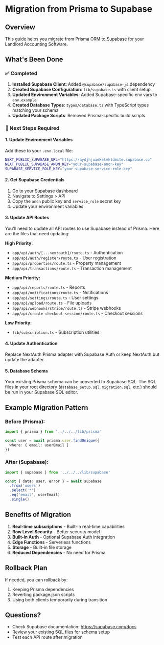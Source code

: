 # Migration from Prisma to Supabase

## Overview
This guide helps you migrate from Prisma ORM to Supabase for your Landlord Accounting Software.

## What's Been Done

### ✅ Completed
1. **Installed Supabase Client**: Added `@supabase/supabase-js` dependency
2. **Created Supabase Configuration**: `lib/supabase.ts` with client setup
3. **Updated Environment Variables**: Added Supabase-specific env vars to `env.example`
4. **Created Database Types**: `types/database.ts` with TypeScript types matching your schema
5. **Updated Package Scripts**: Removed Prisma-specific build scripts

### 🔄 Next Steps Required

#### 1. Update Environment Variables
Add these to your `.env.local` file:
```bash
NEXT_PUBLIC_SUPABASE_URL="https://aydjhjuaeketvkldmite.supabase.co"
NEXT_PUBLIC_SUPABASE_ANON_KEY="your-supabase-anon-key"
SUPABASE_SERVICE_ROLE_KEY="your-supabase-service-role-key"
```

#### 2. Get Supabase Credentials
1. Go to your Supabase dashboard
2. Navigate to Settings > API
3. Copy the `anon` public key and `service_role` secret key
4. Update your environment variables

#### 3. Update API Routes
You'll need to update all API routes to use Supabase instead of Prisma. Here are the files that need updating:

**High Priority:**
- `app/api/auth/[...nextauth]/route.ts` - Authentication
- `app/api/auth/register/route.ts` - User registration
- `app/api/properties/route.ts` - Property management
- `app/api/transactions/route.ts` - Transaction management

**Medium Priority:**
- `app/api/reports/route.ts` - Reports
- `app/api/notifications/route.ts` - Notifications
- `app/api/settings/route.ts` - User settings
- `app/api/upload/route.ts` - File uploads
- `app/api/webhooks/stripe/route.ts` - Stripe webhooks
- `app/api/create-checkout-session/route.ts` - Checkout sessions

**Low Priority:**
- `lib/subscription.ts` - Subscription utilities

#### 4. Update Authentication
Replace NextAuth Prisma adapter with Supabase Auth or keep NextAuth but update the adapter.

#### 5. Database Schema
Your existing Prisma schema can be converted to Supabase SQL. The SQL files in your root directory (`database_setup.sql`, `migration.sql`, etc.) should be run in your Supabase SQL editor.

## Example Migration Pattern

### Before (Prisma):
```typescript
import { prisma } from '../../../lib/prisma'

const user = await prisma.user.findUnique({
  where: { email: userEmail }
})
```

### After (Supabase):
```typescript
import { supabase } from '../../../lib/supabase'

const { data: user, error } = await supabase
  .from('users')
  .select('*')
  .eq('email', userEmail)
  .single()
```

## Benefits of Migration
1. **Real-time subscriptions** - Built-in real-time capabilities
2. **Row Level Security** - Better security model
3. **Built-in Auth** - Optional Supabase Auth integration
4. **Edge Functions** - Serverless functions
5. **Storage** - Built-in file storage
6. **Reduced Dependencies** - No need for Prisma

## Rollback Plan
If needed, you can rollback by:
1. Keeping Prisma dependencies
2. Reverting package.json scripts
3. Using both clients temporarily during transition

## Questions?
- Check Supabase documentation: https://supabase.com/docs
- Review your existing SQL files for schema setup
- Test each API route after migration 